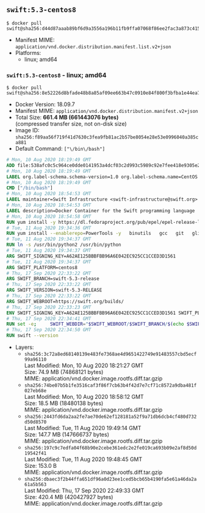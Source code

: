 ## `swift:5.3-centos8`

```console
$ docker pull swift@sha256:d44d87aaab89bf6d9a3556a196b11fb9ffa07068f86ee2fac3a873c4152c4f23
```

-	Manifest MIME: `application/vnd.docker.distribution.manifest.list.v2+json`
-	Platforms:
	-	linux; amd64

### `swift:5.3-centos8` - linux; amd64

```console
$ docker pull swift@sha256:8e52226d8bfade48b8a85af09ee663b47c0910e84f800f3bfba1e44ea7de70f0
```

-	Docker Version: 18.09.7
-	Manifest MIME: `application/vnd.docker.distribution.manifest.v2+json`
-	Total Size: **661.4 MB (661443076 bytes)**  
	(compressed transfer size, not on-disk size)
-	Image ID: `sha256:f89aa56f719f41d7630c3fea9fb81ac2b57be8054e28e53e0996040a385ca881`
-	Default Command: `["\/bin\/bash"]`

```dockerfile
# Mon, 10 Aug 2020 18:19:49 GMT
ADD file:538afc0c5c964ce0dde0141953a4dcf03c2d993c5989c92e7fee418e9305e2a3 in / 
# Mon, 10 Aug 2020 18:19:49 GMT
LABEL org.label-schema.schema-version=1.0 org.label-schema.name=CentOS Base Image org.label-schema.vendor=CentOS org.label-schema.license=GPLv2 org.label-schema.build-date=20200809
# Mon, 10 Aug 2020 18:19:49 GMT
CMD ["/bin/bash"]
# Mon, 10 Aug 2020 18:54:53 GMT
LABEL maintainer=Swift Infrastructure <swift-infrastructure@swift.org>
# Mon, 10 Aug 2020 18:54:53 GMT
LABEL description=Docker Container for the Swift programming language
# Mon, 10 Aug 2020 18:54:58 GMT
RUN yum install -y https://dl.fedoraproject.org/pub/epel/epel-release-latest-8.noarch.rpm
# Tue, 11 Aug 2020 19:34:36 GMT
RUN yum install --enablerepo=PowerTools -y   binutils   gcc   git   glibc-static   libbsd-devel   libedit   libedit-devel   libicu-devel   libstdc++-static   pkg-config   python2   sqlite   zlib-devel
# Tue, 11 Aug 2020 19:34:37 GMT
RUN ln -s /usr/bin/python2 /usr/bin/python
# Tue, 11 Aug 2020 19:34:37 GMT
ARG SWIFT_SIGNING_KEY=A62AE125BBBFBB96A6E042EC925CC1CCED3D1561
# Tue, 11 Aug 2020 19:34:37 GMT
ARG SWIFT_PLATFORM=centos8
# Thu, 17 Sep 2020 22:33:22 GMT
ARG SWIFT_BRANCH=swift-5.3-release
# Thu, 17 Sep 2020 22:33:22 GMT
ARG SWIFT_VERSION=swift-5.3-RELEASE
# Thu, 17 Sep 2020 22:33:22 GMT
ARG SWIFT_WEBROOT=https://swift.org/builds/
# Thu, 17 Sep 2020 22:33:23 GMT
ENV SWIFT_SIGNING_KEY=A62AE125BBBFBB96A6E042EC925CC1CCED3D1561 SWIFT_PLATFORM=centos8 SWIFT_BRANCH=swift-5.3-release SWIFT_VERSION=swift-5.3-RELEASE SWIFT_WEBROOT=https://swift.org/builds/
# Thu, 17 Sep 2020 22:34:41 GMT
RUN set -e;     SWIFT_WEBDIR="$SWIFT_WEBROOT/$SWIFT_BRANCH/$(echo $SWIFT_PLATFORM | tr -d .)/"     && SWIFT_BIN_URL="$SWIFT_WEBDIR/$SWIFT_VERSION/$SWIFT_VERSION-$SWIFT_PLATFORM.tar.gz"     && SWIFT_SIG_URL="$SWIFT_BIN_URL.sig"     && export GNUPGHOME="$(mktemp -d)"     && curl -fsSL "$SWIFT_BIN_URL" -o swift.tar.gz "$SWIFT_SIG_URL" -o swift.tar.gz.sig     && gpg --batch --quiet --keyserver ha.pool.sks-keyservers.net --recv-keys "$SWIFT_SIGNING_KEY"     && gpg --batch --verify swift.tar.gz.sig swift.tar.gz     && tar -xzf swift.tar.gz --directory / --strip-components=1     && chmod -R o+r /usr/lib/swift     && rm -rf "$GNUPGHOME" swift.tar.gz.sig swift.tar.gz
# Thu, 17 Sep 2020 22:34:50 GMT
RUN swift --version
```

-	Layers:
	-	`sha256:3c72a8ed68140139e483fe7368ae4d9651422749e91483557cbd5ecf99a96110`  
		Last Modified: Mon, 10 Aug 2020 18:21:27 GMT  
		Size: 74.9 MB (74868121 bytes)  
		MIME: application/vnd.docker.image.rootfs.diff.tar.gzip
	-	`sha256:74be07b5b1fe3516caf3f86f7cb63b4f42d7e7cf71c8572a9dba481f027eb68e`  
		Last Modified: Mon, 10 Aug 2020 18:58:12 GMT  
		Size: 18.5 MB (18480138 bytes)  
		MIME: application/vnd.docker.image.rootfs.diff.tar.gzip
	-	`sha256:2443fd6da2aa2fe7ae70de62ef128181a52f9a71db6dcb4cf480d732d50d8570`  
		Last Modified: Tue, 11 Aug 2020 19:49:14 GMT  
		Size: 147.7 MB (147666737 bytes)  
		MIME: application/vnd.docker.image.rootfs.diff.tar.gzip
	-	`sha256:197c9c7edfa04f68b90e2cebe361edc2e2fe019ca693b09e2af8d50d19542f41`  
		Last Modified: Tue, 11 Aug 2020 19:48:45 GMT  
		Size: 153.0 B  
		MIME: application/vnd.docker.image.rootfs.diff.tar.gzip
	-	`sha256:dbaec3f2b44ffa651df96a0d23ee1ced5bcb65b4190fa5e61a46da2a61a5b563`  
		Last Modified: Thu, 17 Sep 2020 22:49:33 GMT  
		Size: 420.4 MB (420427927 bytes)  
		MIME: application/vnd.docker.image.rootfs.diff.tar.gzip
